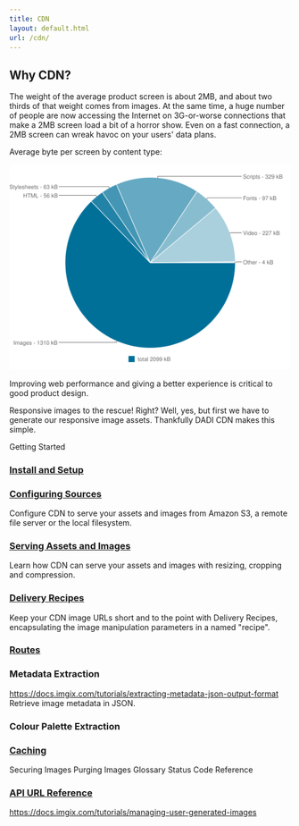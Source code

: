 ```yaml
---
title: CDN
layout: default.html
url: /cdn/
---
```


## Why CDN?

The weight of the average product screen is about 2MB, and about two thirds of that weight comes from images. At the same time, a huge number of people are now accessing the Internet on 3G-or-worse connections that make a 2MB screen load a bit of a horror show. Even on a fast connection, a 2MB screen can wreak havoc on your users' data plans.

Average byte per screen by content type:

![Page weight breakdown](assets/page-weight-graph.png)

Improving web performance and giving a better experience is critical to good product design.

Responsive images to the rescue! Right? Well, yes, but first we have to generate our responsive image assets. Thankfully DADI CDN makes this simple.


Getting Started

### [Install and Setup](install)

### [Configuring Sources](sources)

Configure CDN to serve your assets and images from Amazon S3, a remote file server or the local filesystem.

### [Serving Assets and Images](serving-assets)

Learn how CDN can serve your assets and images with resizing, cropping and compression.

### [Delivery Recipes](recipes)

Keep your CDN image URLs short and to the point with Delivery Recipes, encapsulating the image manipulation parameters in a named "recipe".

### [Routes](routes)

### Metadata Extraction

https://docs.imgix.com/tutorials/extracting-metadata-json-output-format
Retrieve image metadata in JSON.

### Colour Palette Extraction

### [Caching](cache)

  Securing Images
  Purging Images
  Glossary
  Status Code Reference

### [API URL Reference](apis)



https://docs.imgix.com/tutorials/managing-user-generated-images
